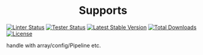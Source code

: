 <h1 align="center">Supports</h1>

[![Linter Status](https://github.com/yansongda/supports/workflows/Coding%20Style/badge.svg)](https://github.com/yansongda/supports/actions) 
[![Tester Status](https://github.com/yansongda/supports/workflows/tester/badge.svg)](https://github.com/yansongda/supports/actions) 
[![Latest Stable Version](https://poser.pugx.org/yansongda/supports/v/stable)](https://packagist.org/packages/yansongda/supports)
[![Total Downloads](https://poser.pugx.org/yansongda/supports/downloads)](https://packagist.org/packages/yansongda/supports)
[![License](https://poser.pugx.org/yansongda/supports/license)](https://packagist.org/packages/yansongda/supports)


handle with array/config/Pipeline etc.

